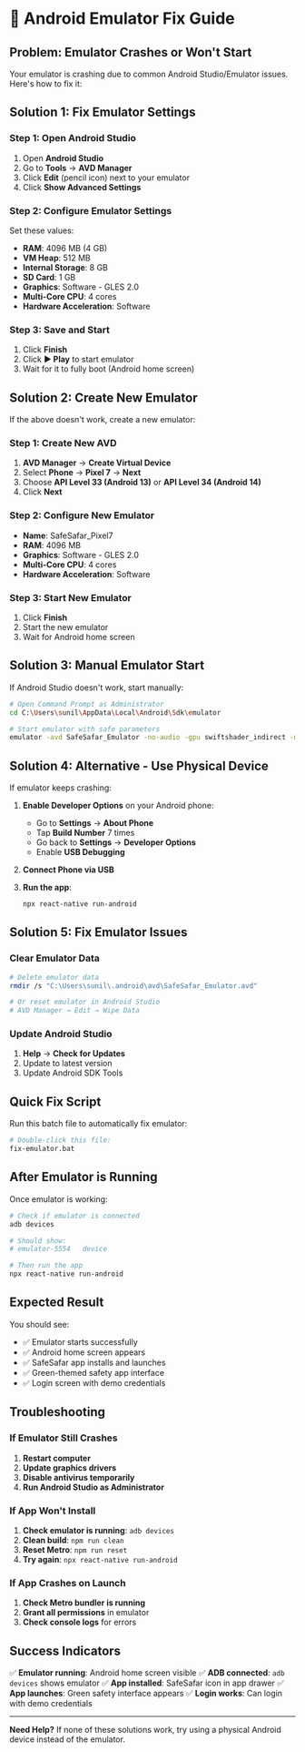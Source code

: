 # 🔧 Android Emulator Fix Guide

## Problem: Emulator Crashes or Won't Start

Your emulator is crashing due to common Android Studio/Emulator issues. Here's how to fix it:

## Solution 1: Fix Emulator Settings

### Step 1: Open Android Studio

1. Open **Android Studio**
2. Go to **Tools** → **AVD Manager**
3. Click **Edit** (pencil icon) next to your emulator
4. Click **Show Advanced Settings**

### Step 2: Configure Emulator Settings

Set these values:

- **RAM**: 4096 MB (4 GB)
- **VM Heap**: 512 MB
- **Internal Storage**: 8 GB
- **SD Card**: 1 GB
- **Graphics**: Software - GLES 2.0
- **Multi-Core CPU**: 4 cores
- **Hardware Acceleration**: Software

### Step 3: Save and Start

1. Click **Finish**
2. Click **▶️ Play** to start emulator
3. Wait for it to fully boot (Android home screen)

## Solution 2: Create New Emulator

If the above doesn't work, create a new emulator:

### Step 1: Create New AVD

1. **AVD Manager** → **Create Virtual Device**
2. Select **Phone** → **Pixel 7** → **Next**
3. Choose **API Level 33 (Android 13)** or **API Level 34 (Android 14)**
4. Click **Next**

### Step 2: Configure New Emulator

- **Name**: SafeSafar_Pixel7
- **RAM**: 4096 MB
- **Graphics**: Software - GLES 2.0
- **Multi-Core CPU**: 4 cores
- **Hardware Acceleration**: Software

### Step 3: Start New Emulator

1. Click **Finish**
2. Start the new emulator
3. Wait for Android home screen

## Solution 3: Manual Emulator Start

If Android Studio doesn't work, start manually:

```bash
# Open Command Prompt as Administrator
cd C:\Users\sunil\AppData\Local\Android\Sdk\emulator

# Start emulator with safe parameters
emulator -avd SafeSafar_Emulator -no-audio -gpu swiftshader_indirect -memory 4096
```

## Solution 4: Alternative - Use Physical Device

If emulator keeps crashing:

1. **Enable Developer Options** on your Android phone:

   - Go to **Settings** → **About Phone**
   - Tap **Build Number** 7 times
   - Go back to **Settings** → **Developer Options**
   - Enable **USB Debugging**

2. **Connect Phone via USB**
3. **Run the app**:
   ```bash
   npx react-native run-android
   ```

## Solution 5: Fix Emulator Issues

### Clear Emulator Data

```bash
# Delete emulator data
rmdir /s "C:\Users\sunil\.android\avd\SafeSafar_Emulator.avd"

# Or reset emulator in Android Studio
# AVD Manager → Edit → Wipe Data
```

### Update Android Studio

1. **Help** → **Check for Updates**
2. Update to latest version
3. Update Android SDK Tools

## Quick Fix Script

Run this batch file to automatically fix emulator:

```bash
# Double-click this file:
fix-emulator.bat
```

## After Emulator is Running

Once emulator is working:

```bash
# Check if emulator is connected
adb devices

# Should show:
# emulator-5554   device

# Then run the app
npx react-native run-android
```

## Expected Result

You should see:

- ✅ Emulator starts successfully
- ✅ Android home screen appears
- ✅ SafeSafar app installs and launches
- ✅ Green-themed safety app interface
- ✅ Login screen with demo credentials

## Troubleshooting

### If Emulator Still Crashes

1. **Restart computer**
2. **Update graphics drivers**
3. **Disable antivirus temporarily**
4. **Run Android Studio as Administrator**

### If App Won't Install

1. **Check emulator is running**: `adb devices`
2. **Clean build**: `npm run clean`
3. **Reset Metro**: `npm run reset`
4. **Try again**: `npx react-native run-android`

### If App Crashes on Launch

1. **Check Metro bundler is running**
2. **Grant all permissions** in emulator
3. **Check console logs** for errors

## Success Indicators

✅ **Emulator running**: Android home screen visible
✅ **ADB connected**: `adb devices` shows emulator
✅ **App installed**: SafeSafar icon in app drawer
✅ **App launches**: Green safety interface appears
✅ **Login works**: Can login with demo credentials

---

**Need Help?** If none of these solutions work, try using a physical Android device instead of the emulator.

